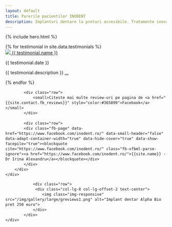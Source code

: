 ```yaml
---
layout: default
title: Parerile pacientilor INODENT
description: Implanturi dentare la preturi accesibile. Tratamente inovative si abordare prietenoasa.
---
```


<!-- Start Hero -->

{% include hero.html %}

<!-- End Hero -->



<!-- Start Testimonials -->
<div id="testimonials" class="testimonials parallax" >
    <div class="overlay-container">
        <div class="overlay"></div>
        <div class="container-fluid">
            <div>
                {% for testimonial in site.data.testimonials %}
                    <div class="container-testimonial">
                        <a href="{{ testimonial.link}}" class="testimonial-link" target="_blank"><img  rel="nofollow" src="https://graph.facebook.com/{{ testimonial.fbid }}/picture?type=normal"/> {{ testimonial.name }}</a>
                        <p>{{ testimonial.date }}</p>
                        <p>{{ testimonial.description }} <a href="{{ testimonial.link}}">&hellip;</a> </p>
                    </div>
                {% endfor %}
            </div>
            

            
            <div class="row">
                <small>Citeste mai multe review-uri pe pagina de <a href="{{site.contact.fb_reviews}}" style="color:#365899">Facebook</a></small>
            </div>
        
            <div class="row">
            <div class="fb-page" data-href="https://www.facebook.com/inodent.ro/" data-small-header="false" data-adapt-container-width="true" data-hide-cover="true" data-show-facepile="true"><blockquote cite="https://www.facebook.com/inodent.ro/" class="fb-xfbml-parse-ignore"><a href="https://www.facebook.com/inodent.ro/">{{site.name}} - Dr Irina Alexandru</a></blockquote></div>
            </div>
        </div>
    </div>
</div>
<!-- End Testimonials -->

<div>
   <div class="container-fluid">

                <div class="row">
                 <div class="col-lg-8 col-lg-offset-2 text-center">
                    <img class="img-responsive" src="/img/gallery/large/greviews1.png" alt="Implant dentar Alpha Bio pret 250 euro">
                </div>
            </div>
    </div>
</div>
